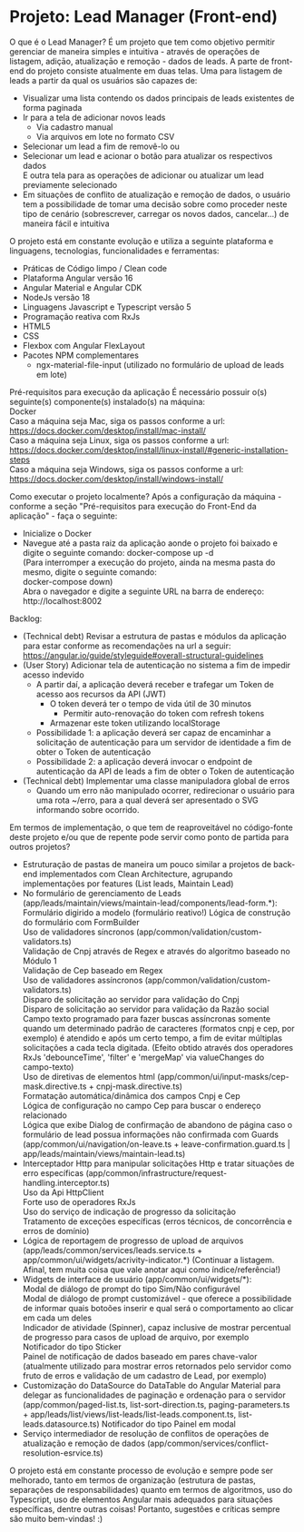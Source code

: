 # Projeto: Lead Manager (Front-end)

O que é o Lead Manager?
É um projeto que tem como objetivo permitir gerenciar de maneira simples e intuitiva - através de operações de listagem, adiçāo, atualizaçāo e remoção - dados de leads.
A parte de front-end do projeto consiste atualmente em duas telas.
Uma para listagem de leads a partir da qual os usuários são capazes de:
- Visualizar uma lista contendo os dados principais de leads existentes de forma paginada
- Ir para a tela de adicionar novos leads
  - Via cadastro manual
  - Via arquivos em lote no formato CSV
- Selecionar um lead a fim de removê-lo ou
- Selecionar um lead e acionar o botão para atualizar os respectivos dados<br/>
E outra tela para as operações de adicionar ou atualizar um lead previamente selecionado<br/>
- Em situações de conflito de atualização e remoção de dados, o usuário tem a possibilidade de tomar uma decisão sobre como proceder neste tipo de cenário (sobrescrever, carregar os novos dados, cancelar...)
de maneira fácil e intuitiva

O projeto está em constante evolução e utiliza a seguinte plataforma e linguagens, tecnologias, funcionalidades e ferramentas:
- Práticas de Código limpo / Clean code
- Plataforma Angular versão 16
- Angular Material e Angular CDK
- NodeJs versão 18
- Linguagens Javascript e Typescript versão 5
- Programação reativa com RxJs
- HTML5
- CSS
- Flexbox com Angular FlexLayout
- Pacotes NPM complementares
  - ngx-material-file-input (utilizado no formulário de upload de leads em lote)

Pré-requisitos para execução da aplicação
É necessário possuir o(s) seguinte(s) componente(s) instalado(s) na máquina:<br/>
Docker<br/>
Caso a máquina seja Mac, siga os passos conforme a url: https://docs.docker.com/desktop/install/mac-install/<br/>
Caso a máquina seja Linux, siga os passos conforme a url: https://docs.docker.com/desktop/install/linux-install/#generic-installation-steps<br/>
Caso a máquina seja Windows, siga os passos conforme a url: https://docs.docker.com/desktop/install/windows-install/<br/>

Como executar o projeto localmente?
Após a configuração da máquina - conforme a seção "Pré-requisitos para execução do Front-End da aplicação" - faça o seguinte:
- Inicialize o Docker
- Navegue até a pasta raiz da aplicação aonde o projeto foi baixado e digite o seguinte comando:
docker-compose up -d<br/>
(Para interromper a execução do projeto, ainda na mesma pasta do mesmo, digite o seguinte comando:<br/>
docker-compose down)<br/>
Abra o navegador e digite a seguinte URL na barra de endereço:<br/>
http://localhost:8002<br/>

Backlog:
- (Technical debt) Revisar a estrutura de pastas e módulos da aplicação para estar conforme as recomendações na url a seguir: https://angular.io/guide/styleguide#overall-structural-guidelines
- (User Story) Adicionar tela de autenticação no sistema a fim de impedir acesso indevido
  - A partir daí, a aplicação deverá receber e trafegar um Token de acesso aos recursos da API (JWT)
    - O token deverá ter o tempo de vida útil de 30 minutos
      - Permitir auto-renovação do token com refresh tokens
    - Armazenar este token utilizando localStorage
  - Possibilidade 1: a aplicação deverá ser capaz de encaminhar a solicitação de autenticação para um servidor de identidade a fim de obter o Token de autenticação
  - Possibilidade 2: a aplicação deverá invocar o endpoint de autenticação da API de leads a fim de obter o Token de autenticação
- (Technical debt) Implementar uma classe manipuladora global de erros
  - Quando um erro não manipulado ocorrer, redirecionar o usuário para uma rota ~/erro, para a qual deverá ser apresentado o SVG informando sobre ocorrido.

Em termos de implementação, o que tem de reaproveitável no código-fonte deste projeto e/ou que de repente pode servir como ponto de partida para outros projetos?
- Estruturação de pastas de maneira um pouco similar a projetos de back-end implementados com Clean Architecture, agrupando implementações por features (List leads, Maintain Lead)
- No formulário de gerenciamento de Leads (app/leads/maintain/views/maintain-lead/components/lead-form.*):
  Formulário digirido a modelo (formulário reativo!)
  Lógica de construção do formulário com FormBuilder<br/>
  Uso de validadores síncronos (app/common/validation/custom-validators.ts)<br/>
    Validação de Cnpj através de Regex e através do algoritmo baseado no Módulo 1<br/>
    Validação de Cep baseado em Regex<br/>
  Uso de validadores assíncronos (app/common/validation/custom-validators.ts)<br/>
    Disparo de solicitação ao servidor para validação do Cnpj<br/>
    Disparo de solicitação ao servidor para validação da Razão social<br/>
  Campo texto programado para fazer buscas assíncronas somente quando um determinado padrão de caracteres (formatos cnpj e cep, por exemplo) é atendido e após um certo tempo, a fim de evitar múltiplas solicitações a cada tecla digitada. (Efeito obtido através dos operadores RxJs 'debounceTime', 'filter' e 'mergeMap' via valueChanges do campo-texto)<br/>
  Uso de diretivas de elementos html (app/common/ui/input-masks/cep-mask.directive.ts + cnpj-mask.directive.ts)<br/>
    Formatação automática/dinâmica dos campos Cnpj e Cep<br/>
    Lógica de configuração no campo Cep para buscar o endereço relacionado<br/>
  Lógica que exibe Dialog de confirmação de abandono de página caso o formulário de lead possua informações não confirmada com Guards (app/common/ui/navigation/on-leave.ts + leave-confirmation.guard.ts | app/leads/maintain/views/maintain-lead.ts)<br/>
- Interceptador Http para manipular solicitações Http e tratar situações de erro específicas (app/common/infrastructure/request-handling.interceptor.ts)<br/>
  Uso da Api HttpClient<br/>
  Forte uso de operadores RxJs<br/>
  Uso do serviço de indicação de progresso da solicitação<br/>
  Tratamento de exceções específicas (erros técnicos, de concorrência e erros de domínio)<br/>
- Lógica de reportagem de progresso de upload de arquivos (app/leads/common/services/leads.service.ts + app/common/ui/widgets/acrivity-indicator.*)
  (Continuar a listagem. Afinal, tem muita coisa que vale anotar aqui como índice/referência!)
- Widgets de interface de usuário (app/common/ui/widgets/*):<br/>
  Modal de diálogo de prompt do tipo Sim/Não configurável<br/>
  Modal de diálogo de prompt customizável - que oferece a possibilidade de informar quais botoões inserir e qual será o comportamento ao clicar em cada um deles<br/>
  Indicador de atividade (Spinner), capaz inclusive de mostrar percentual de progresso para casos de upload de arquivo, por exemplo<br/>
  Notificador do tipo Sticker<br/>
  Painel de notificação de dados baseado em pares chave-valor (atualmente utilizado para mostrar erros retornados pelo servidor como fruto de erros e validação de um cadastro de Lead, por exemplo)
- Customização do DataSource do DataTable do Angular Material para delegar as funcionalidades de paginação e ordenação para o servidor (app/common/paged-list.ts, list-sort-direction.ts, paging-parameters.ts + app/leads/list/views/list-leads/list-leads.component.ts, list-leads.datasource.ts)
  Notificador do tipo Painel em modal<br/>
- Serviço intermediador de resolução de conflitos de operações de atualização e remoção de dados (app/common/services/conflict-resolution-esrvice.ts)
  
O projeto está em constante processo de evolução e sempre pode ser melhorado, tanto em termos de organização (estrutura de pastas, separações de responsabilidades) quanto em termos de algoritmos, uso do Typescript, uso de elementos Angular mais adequados para situações específicas, dentre outras coisas! Portanto, sugestões e críticas sempre são muito bem-vindas! :)
